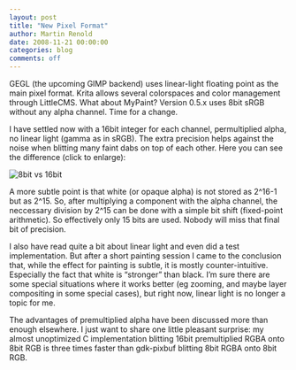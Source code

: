 ```yaml
---
layout: post
title: "New Pixel Format"
author: Martin Renold
date: 2008-11-21 00:00:00
categories: blog
comments: off
---
```


GEGL (the upcoming GIMP backend) uses linear-light floating point as 
the main pixel format. Krita allows several colorspaces and color 
management through LittleCMS. What about MyPaint? Version 0.5.x uses 
8bit sRGB without any alpha channel. Time for a change.

I have settled now with a 16bit integer for each channel, permultiplied 
alpha, no linear light (gamma as in sRGB). The extra precision helps 
against the noise when blitting many faint dabs on top of each other. 
Here you can see the difference (click to enlarge):

![8bit vs 16bit](/assets/posts/2009-07-23-8bit_vs_16bit.png)

A more subtle point is that white (or opaque alpha) is not stored as 
2^16-1 but as 2^15. So, after multiplying a component with the alpha 
channel, the neccessary division by 2^15 can be done with a simple bit 
shift (fixed-point arithmetic). So effectively only 15 bits are used. 
Nobody will miss that final bit of precision.

I also have read quite a bit about linear light and even did a test 
implementation. But after a short painting session I came to the 
conclusion that, while the effect for painting is subtle, it is mostly 
counter-intuitive. Especially the fact that white is “stronger” than 
black. I’m sure there are some special situations where it works better 
(eg zooming, and maybe layer compositing in some special cases), but 
right now, linear light is no longer a topic for me.

The advantages of premultiplied alpha have been discussed more than 
enough elsewhere. I just want to share one little pleasant surprise: my 
almost unoptimized C implementation blitting 16bit premultiplied RGBA 
onto 8bit RGB is three times faster than gdk-pixbuf blitting 8bit RGBA 
onto 8bit RGB.

